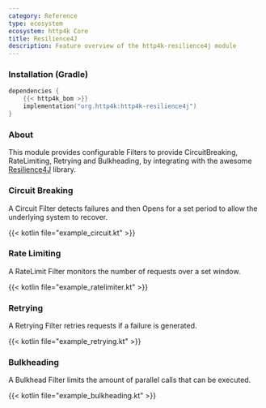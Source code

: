 ```yaml
---
category: Reference
type: ecosystem
ecosystem: http4k Core
title: Resilience4J
description: Feature overview of the http4k-resilience4j module
---
```



### Installation (Gradle)

```kotlin
dependencies {
    {{< http4k_bom >}}
    implementation("org.http4k:http4k-resilience4j")
}
```

### About

This module provides configurable Filters to provide CircuitBreaking, RateLimiting, Retrying and Bulkheading, by integrating with the awesome [Resilience4J](http://resilience4j.github.io/resilience4j/) library.

### Circuit Breaking 
A Circuit Filter detects failures and then Opens for a set period to allow the underlying system to recover.

{{< kotlin file="example_circuit.kt" >}}

### Rate Limiting 
A RateLimit Filter monitors the number of requests over a set window.

{{< kotlin file="example_ratelimiter.kt" >}}

### Retrying 
A Retrying Filter retries requests if a failure is generated.

{{< kotlin file="example_retrying.kt" >}}


### Bulkheading 
A Bulkhead Filter limits the amount of parallel calls that can be executed.

{{< kotlin file="example_bulkheading.kt" >}}
